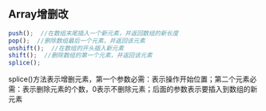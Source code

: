 ## Array增删改
```javascript
push();  //在数组末尾插入一个新元素，并返回数组的新长度
pop();  //删除数组最后一个元素，并返回该元素
unshift();  //在数组的开头插入新元素
shift();  //删除数组的第一个元素，并返回该元素
splice();  
```
splice()方法表示增删元素，第一个参数必需：表示操作开始位置；第二个元素必需：表示删除元素的个数，0表示不删除元素；后面的参数表示要插入到数组的新元素
